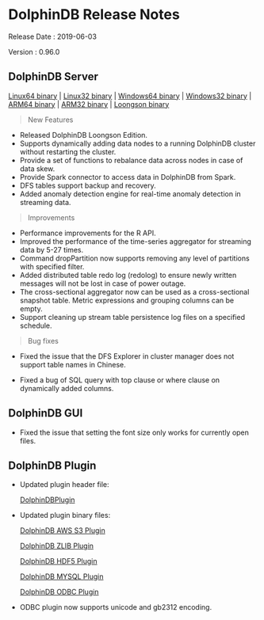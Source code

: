 # DolphinDB Release Notes

Release Date : 2019-06-03

Version : 0.96.0

## DolphinDB Server
[Linux64 binary](http://www.dolphindb.com/downloads/DolphinDB_Linux64_V0.96.0.zip) | 
[Linux32 binary](http://www.dolphindb.com/downloads/DolphinDB_Linux32_V0.96.0.zip) | [Windows64 binary](http://www.dolphindb.com/downloads/DolphinDB_Win64_V0.96.0.zip) | 
[Windows32 binary](http://www.dolphindb.com/downloads/DolphinDB_Win32_V0.96.0.zip) | 
[ARM64 binary](http://www.dolphindb.com/downloads/DolphinDB_ARM64_V0.96.0.zip) | 
[ARM32 binary](http://www.dolphindb.com/downloads/DolphinDB_ARM32_V0.96.0.zip) |
[Loongson binary](http://www.dolphindb.com/downloads/DolphinDB_Loognson_V0.96.0.zip)

> New Features

* Released DolphinDB Loongson Edition.
* Supports dynamically adding data nodes to a running DolphinDB cluster without restarting the cluster.
* Provide a set of functions to rebalance data across nodes in case of data skew.
* Provide Spark connector to access data in DolphinDB from Spark.
* DFS tables support backup and recovery.
* Added anomaly detection engine for real-time anomaly detection in streaming data.


> Improvements

* Performance improvements for the R API.
* Improved the performance of the time-series aggregator for streaming data by 5-27 times.
* Command dropPartition now supports removing any level of partitions with specified filter.
* Added distributed table redo log (redolog) to ensure newly written messages will not be lost in case of power outage.
* The cross-sectional aggregator now can be used as a cross-sectional snapshot table. Metric expressions and grouping columns can be empty.
* Support cleaning up stream table persistence log files on a specified schedule.


> Bug fixes

* Fixed the issue that the DFS Explorer in cluster manager does not support table names in Chinese.

* Fixed a bug of SQL query with top clause or where clause on dynamically added columns.

## DolphinDB GUI

* Fixed the issue that setting the font size only works for currently open files.

## DolphinDB Plugin

* Updated plugin header file:
  
    [DolphinDBPlugin](https://github.com/dolphindb/release/raw/master/0.96/DolphinDB_Plugin_V0.96.0_src.zip)

* Updated plugin binary files:

    [DolphinDB AWS S3 Plugin](http://www.dolphindb.com/downloads/AWSS3_V0.96.0.zip)

    [DolphinDB ZLIB Plugin](http://www.dolphindb.com/downloads/ZLIB_V0.96.0.zip)

    [DolphinDB HDF5 Plugin](http://www.dolphindb.com/downloads/HDF5_V0.96.0.zip)

    [DolphinDB MYSQL Plugin](http://www.dolphindb.com/downloads/MYSQL_V0.96.0.zip)

    [DolphinDB ODBC Plugin](http://www.dolphindb.com/downloads/ODBC_V0.96.0.zip)

* ODBC plugin now supports unicode and gb2312 encoding. 